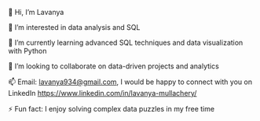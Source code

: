 👋 Hi, I’m Lavanya

👀 I’m interested in data analysis and SQL

🌱 I’m currently learning advanced SQL techniques and data visualization with Python

💞️ I’m looking to collaborate on data-driven projects and analytics

📫 Email: lavanya934@gmail.com, I would be happy to connect with you on LinkedIn https://www.linkedin.com/in/lavanya-mullachery/

⚡ Fun fact: I enjoy solving complex data puzzles in my free time
